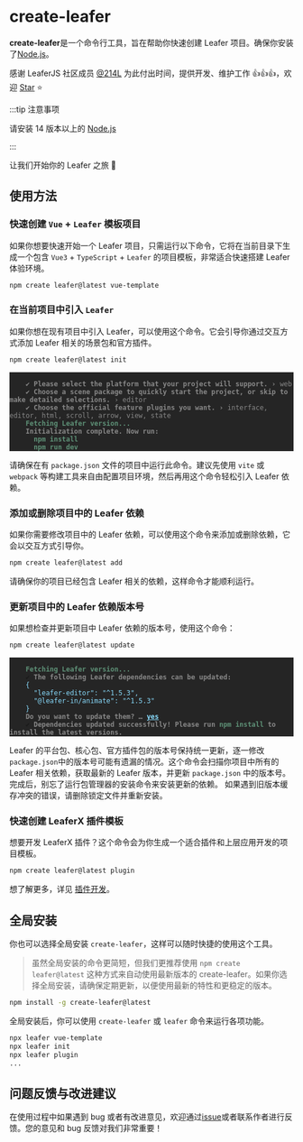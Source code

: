 # create-leafer

**create-leafer**是一个命令行工具，旨在帮助你快速创建 Leafer 项目。确保你安装了[Node.js](https://nodejs.org/)。

感谢 LeaferJS 社区成员 [@214L](https://github.com/214L) 为此付出时间，提供开发、维护工作 👍👍👍，欢迎 [Star](https://github.com/214L/create-leafer) ⭐

:::tip 注意事项

请安装 14 版本以上的 [Node.js](https://nodejs.org/)

:::

让我们开始你的 Leafer 之旅 🌱

## 使用方法

### 快速创建 `Vue` + `Leafer` 模板项目

如果你想要快速开始一个 Leafer 项目，只需运行以下命令，它将在当前目录下生成一个包含 `Vue3` + `TypeScript` + `Leafer` 的项目模板，非常适合快速搭建 Leafer 体验环境。

```sh
npm create leafer@latest vue-template
```

### 在当前项目中引入 `Leafer`

如果你想在现有项目中引入 Leafer，可以使用这个命令。它会引导你通过交互方式添加 Leafer 相关的场景包和官方插件。

```sh
npm create leafer@latest init
```

<div class="language-sh" style="background-color: #252525;"><pre><code>
    <span style="color:#888;font-weight: 600;">✔</span> <span style="color:#888;font-weight: 600;">Please select the platform that your project will support. <span style="color:#888;">› <span style="color:#888;font-weight: 400;">web</span></span></span>
    <span style="color:#888;font-weight: 600;">✔</span> <span style="color:#888;font-weight: 600;">Choose a scene package to quickly start the project, or skip to make detailed selections. <span style="color:#888;font-weight: 400">› <span style="color:#888;">editor</span></span></span>
    <span style="color:#888;font-weight: 600;">✔</span> <span style="color:#888;font-weight: 600;">Choose the official feature plugins you want. <span style="color:#888;">› <span style="color:#888;font-weight: 400">interface, editor, html, scroll, arrow, view, state</span></span></span>
    <span style="color:#5e9177;font-weight: 600;">Fetching Leafer version...</span>
    <span style="color:#888;font-weight: 600;">Initialization complete. Now run:</span>
    <span style="color:#5e9177;font-weight: 600;">  npm install</span>
    <span style="color:#5e9177;font-weight: 600;">  npm run dev</span></code></pre></div>
    
请确保在有 `package.json` 文件的项目中运行此命令。建议先使用 `vite` 或 `webpack` 等构建工具来自由配置项目环境，然后再用这个命令轻松引入 Leafer 依赖。

### 添加或删除项目中的 Leafer 依赖

如果你需要修改项目中的 Leafer 依赖，可以使用这个命令来添加或删除依赖，它会以交互方式引导你。

```sh
npm create leafer@latest add
```

请确保你的项目已经包含 Leafer 相关的依赖，这样命令才能顺利运行。

### 更新项目中的 Leafer 依赖版本号

如果想检查并更新项目中 Leafer 依赖的版本号，使用这个命令：

```sh
npm create leafer@latest update
```

<div class="language-sh" style="background-color: #252525;"><pre><code>
    <span style="color:#5e9177;font-weight: 600;">Fetching Leafer version...</span>
    <span style="color:var(--vt-c-green);">✔</span> <span style="color:#888;font-weight: 600;">The following Leafer dependencies can be updated:</span>
    <span style="color:#89DDFF;">{
      "leafer-editor": "^1.5.3",
      "@leafer-in/animate": "^1.5.3"
    }</span>
    <span style="color:#888;font-weight: 600;">Do you want to update them? <span style="color:#888;">… <span style="color:#89DDFF;text-decoration:underline;">yes</span></span></span>
    <span style="color:var(--vt-c-green);">✔</span> <span style="color:#888;font-weight: 600;">Dependencies updated successfully! Please run <span style="color:#5e9177;font-weight: 600;">npm install</span> to install the latest versions.</span>
</code></pre></div>

Leafer 的平台包、核心包、官方插件包的版本号保持统一更新，逐一修改`package.json`中的版本号可能有遗漏的情况。这个命令会扫描你项目中所有的 Leafer 相关依赖，获取最新的 Leafer 版本，并更新 `package.json` 中的版本号。
完成后，别忘了运行包管理器的安装命令来安装更新的依赖。
如果遇到旧版本缓存冲突的错误，请删除锁定文件并重新安装。

### 快速创建 LeaferX 插件模板

想要开发 LeaferX 插件？这个命令会为你生成一个适合插件和上层应用开发的项目模板。

```sh
npm create leafer@latest plugin
```

想了解更多，详见 [插件开发](https://www.leaferjs.com/ui/plugin/dev.html)。

## 全局安装

你也可以选择全局安装 `create-leafer`，这样可以随时快捷的使用这个工具。

> 虽然全局安装的命令更简短，但我们更推荐使用 `npm create leafer@latest` 这种方式来自动使用最新版本的 create-leafer。如果你选择全局安装，请确保定期更新，以便使用最新的特性和更稳定的版本。

```sh
npm install -g create-leafer@latest
```

全局安装后，你可以使用 `create-leafer` 或 `leafer` 命令来运行各项功能。

```bash
npx leafer vue-template
npx leafer init
npx leafer plugin
...
```

## 问题反馈与改进建议

在使用过程中如果遇到 bug 或者有改进意见，欢迎通过[issue](https://github.com/214L/create-leafer/issues)或者联系作者进行反馈。您的意见和 bug 反馈对我们非常重要！
